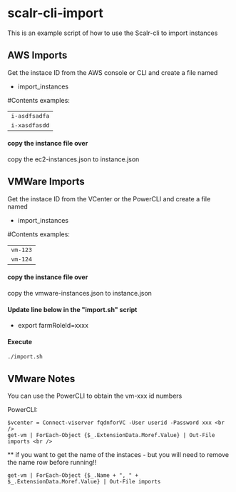 # scalr-cli-import

This is an example script of how to use the Scalr-cli to import instances

## AWS Imports

Get the instace ID from the AWS console or CLI and create a file named
* import_instances

#Contents examples:
<table>
  <tr>
    <td><tt>i-asdfsadfa</tt></td>
  </tr>
  <tr>
    <td><tt>i-xasdfasdd</tt></td>
  </tr>
</table>

#### copy the instance file over
copy the ec2-instances.json to instance.json



## VMWare Imports

Get the instace ID from the VCenter or the PowerCLI and create a file named
* import_instances

#Contents examples:
<table>
  <tr>
    <td><tt>vm-123</tt></td>
  </tr>
  <tr>
    <td><tt>vm-124</tt></td>
  </tr>
</table>


#### copy the instance file over
copy the vmware-instances.json to instance.json


#### Update line below in the "import.sh" script
* export farmRoleId=xxxx

#### Execute
```
./import.sh
```

## VMware Notes

You can use the PowerCLI to obtain the vm-xxx id numbers

PowerCLI:
```
$vcenter = Connect-viserver fqdnforVC -User userid -Password xxx <br />
get-vm | ForEach-Object {$_.ExtensionData.Moref.Value} | Out-File imports <br />
```

** if you want to get the name of the instaces - but you will need to remove the name 
row before running!!<br />
```
get-vm | ForEach-Object {$_.Name + ", " + $_.ExtensionData.Moref.Value} | Out-File imports
```
